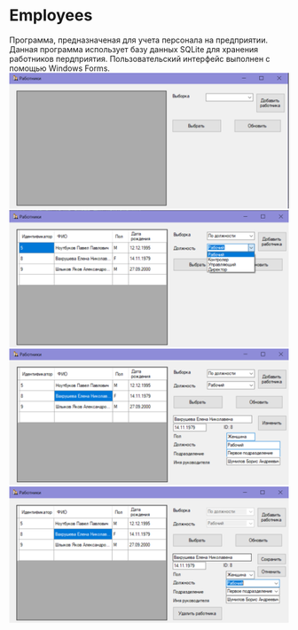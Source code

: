 # Employees
Программа, предназначеная для учета персонала на предприятии.
Данная программа использует базу данных SQLite для хранения работников пердприятия. Пользовательский интерфейс выполнен с помощью Windows Forms.
<img src="screenshots/2.png"/> 
<img src="screenshots/3.png"/>
<img src="screenshots/4.png"/>
<img src="screenshots/5.png"/>

